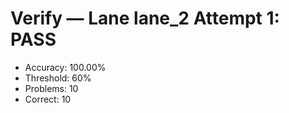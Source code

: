 # Verify — Lane lane_2 Attempt 1: PASS

- Accuracy: 100.00%
- Threshold: 60%
- Problems: 10
- Correct: 10